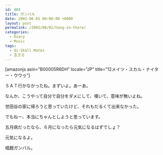 ```yaml
---
id: 404
title: ガンバル
date: 2002-06-01 00:00:00 +0900
layout: post
permalink: /2002/06/01/hang-in-there/
categories:
  - Diary
  - Music
tags:
  - Oi-Skall Mates
  - 生きる
---
```

[amazonjs asin=&#8221;B00005R6DH&#8221; locale=&#8221;JP&#8221; title=&#8221;12メイツ・スカル・ナイター・ウウゥ&#8221;]

ＳＡＴ行かなかったね。まずいよ。あーあ。
  
なんか、こうやって自分で自分をダメにして、嘆いて、意味が無いよね。
  
世田谷の家に帰ろうと思っていたけど、それもだるくて出来なかった。

でもねー、本当にちゃんとしようと思っています。
  
五月病だったなら、６月になったら元気になるはずでしょ？
  
元気になるよ。
  
唱題ガンバル。
